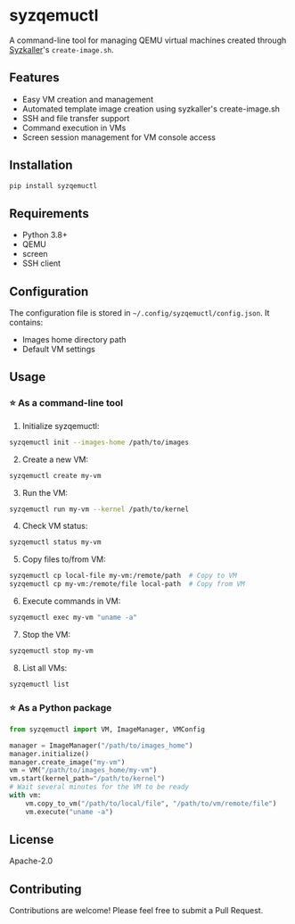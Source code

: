 # syzqemuctl

A command-line tool for managing QEMU virtual machines created through [Syzkaller](https://github.com/google/syzkaller)'s `create-image.sh`.

## Features

- Easy VM creation and management
- Automated template image creation using syzkaller's create-image.sh
- SSH and file transfer support
- Command execution in VMs
- Screen session management for VM console access

## Installation

```bash
pip install syzqemuctl
```

## Requirements

- Python 3.8+
- QEMU
- screen
- SSH client

## Configuration

The configuration file is stored in `~/.config/syzqemuctl/config.json`. It contains:
- Images home directory path
- Default VM settings

## Usage

### ⭐ As a command-line tool

1. Initialize syzqemuctl:
```bash
syzqemuctl init --images-home /path/to/images
```

2. Create a new VM:
```bash
syzqemuctl create my-vm
```

3. Run the VM:
```bash
syzqemuctl run my-vm --kernel /path/to/kernel
```

4. Check VM status:
```bash
syzqemuctl status my-vm
```

5. Copy files to/from VM:
```bash
syzqemuctl cp local-file my-vm:/remote/path  # Copy to VM
syzqemuctl cp my-vm:/remote/file local-path  # Copy from VM
```

6. Execute commands in VM:
```bash
syzqemuctl exec my-vm "uname -a"
```

7. Stop the VM:
```bash
syzqemuctl stop my-vm
```

8. List all VMs:
```bash
syzqemuctl list
```

### ⭐ As a Python package

```python
from syzqemuctl import VM, ImageManager, VMConfig

manager = ImageManager("/path/to/images_home")
manager.initialize()
manager.create_image("my-vm")
vm = VM("/path/to/images_home/my-vm")
vm.start(kernel_path="/path/to/kernel")
# Wait several minutes for the VM to be ready
with vm:
    vm.copy_to_vm("/path/to/local/file", "/path/to/vm/remote/file")
    vm.execute("uname -a")
```

## License

Apache-2.0

## Contributing

Contributions are welcome! Please feel free to submit a Pull Request.